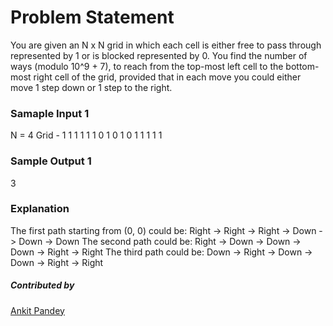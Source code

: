 # Problem Statement
You are given an N x N grid in which each cell is either free to pass through represented by 1 or is blocked represented by 0. You find the number of ways (modulo 10^9 + 7), to reach from the top-most left cell to the bottom-most right cell of the grid, provided that in each move you could either move 1 step down or 1 step to the right. 

### Samaple Input 1
N = 4
Grid -
1 1 1 1
1 1 0 1
0 1 0 1
1 1 1 1

### Sample Output 1
3

### Explanation
The first path starting from (0, 0) could be: Right -> Right -> Right -> Down -> Down -> Down
The second path could be: Right -> Down -> Down -> Down -> Right -> Right
The third path could be:  Down -> Right -> Down -> Down -> Right -> Right

##### Contributed by 
[Ankit Pandey](https://github.com/Ankitcode99)